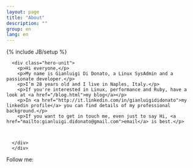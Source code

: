 ```yaml
---
layout: page
title: "About"
description: ""
group: en
lang: en
---
```

{% include JB/setup %}
<div class="container">

      <div class="hero-unit">
        <p>Hi everyone,</p>
        <p>My name is Gianluigi Di Donato, a Linux SysAdmin and a passionate developer.</p> 
        <p>I’m 28 years old and I live in Naples, Italy.</p> 
        <p>If you're interested in Linux, performance and Ruby, have a look at <a href="/blog.html">my blog</a></p>
        <p>In <a href="http://it.linkedin.com/in/gianluigididonato">my linkedin profile</a> you can find details of my professional background.</p>
        <p>If you want to get in touch me, even just to say Hi, <a href="mailto:gianluigi.didonato@gmail.com">email</a> is best.</p>



      </div>
      </div>
 

 
Follow me:

<p id="icons">
<a class="linkedin" rel="me" href="http://www.linkedin.com/in/gianluigididonato"></a>
<a class="twitter" rel="me" href="http://twitter.com/g2d"></a>
<a class="github" rel="me" href="http://github.com/g2d"></a>
<a class="email" rel="me" href="mailto:gianluigi.didonato@gmail.com"></a>
</p>
